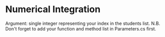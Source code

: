 # Numerical Integration
Argument: single integer representing your index in the students list.
N.B. Don't forget to add your function and method list in Parameters.cs first.
